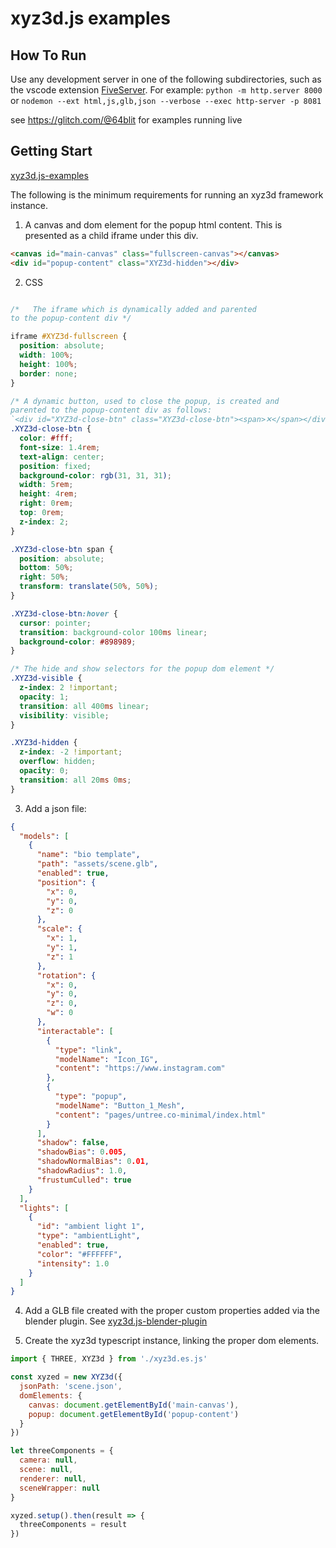 # xyz3d.js examples

## How To Run

Use any development server in one of the following subdirectories, such as the vscode extension [FiveServer](https://github.com/yandeu/five-server).
For example:
`python -m http.server 8000`
or
`nodemon --ext html,js,glb,json --verbose --exec http-server -p 8081`


see https://glitch.com/@64blit for examples running live



## Getting Start

[xyz3d.js-examples](https://github.com/64blit/xyz3d.js-examples)

The following is the minimum requirements for running an xyz3d framework instance.

1. A canvas and dom element for the popup html content. This is presented as a child iframe under this div. 

```html
<canvas id="main-canvas" class="fullscreen-canvas"></canvas>
<div id="popup-content" class="XYZ3d-hidden"></div>
```

2. CSS

```css

/*   The iframe which is dynamically added and parented 
to the popup-content div */

iframe #XYZ3d-fullscreen {
  position: absolute;
  width: 100%;
  height: 100%;
  border: none;
}

/* A dynamic button, used to close the popup, is created and 
parented to the popup-content div as follows: 
`<div id="XYZ3d-close-btn" class="XYZ3d-close-btn"><span>✕</span></div>` */
.XYZ3d-close-btn {
  color: #fff;
  font-size: 1.4rem;
  text-align: center;
  position: fixed;
  background-color: rgb(31, 31, 31);
  width: 5rem;
  height: 4rem;
  right: 0rem;
  top: 0rem;
  z-index: 2;
}

.XYZ3d-close-btn span {
  position: absolute;
  bottom: 50%;
  right: 50%;
  transform: translate(50%, 50%);
}

.XYZ3d-close-btn:hover {
  cursor: pointer;
  transition: background-color 100ms linear;
  background-color: #898989;
}

/* The hide and show selectors for the popup dom element */
.XYZ3d-visible {
  z-index: 2 !important;
  opacity: 1;
  transition: all 400ms linear;
  visibility: visible;
}

.XYZ3d-hidden {
  z-index: -2 !important;
  overflow: hidden;
  opacity: 0;
  transition: all 20ms 0ms;
}
```

3. Add a json file:

```json
{
  "models": [
    {
      "name": "bio template",
      "path": "assets/scene.glb",
      "enabled": true,
      "position": {
        "x": 0,
        "y": 0,
        "z": 0
      },
      "scale": {
        "x": 1,
        "y": 1,
        "z": 1
      },
      "rotation": {
        "x": 0,
        "y": 0,
        "z": 0,
        "w": 0
      },
      "interactable": [
        {
          "type": "link",
          "modelName": "Icon_IG",
          "content": "https://www.instagram.com"
        },
        {
          "type": "popup",
          "modelName": "Button_1_Mesh",
          "content": "pages/untree.co-minimal/index.html"
        }
      ],
      "shadow": false,
      "shadowBias": 0.005,
      "shadowNormalBias": 0.01,
      "shadowRadius": 1.0,
      "frustumCulled": true
    }
  ],
  "lights": [
    {
      "id": "ambient light 1",
      "type": "ambientLight",
      "enabled": true,
      "color": "#FFFFFF",
      "intensity": 1.0
    }
  ]
}
```

4. Add a GLB file created with the proper custom properties added via the blender plugin. See [xyz3d.js-blender-plugin](https://github.com/64blit/xyz3d.js-blender-plugin)

5. Create the xyz3d typescript instance, linking the proper dom elements.

```js
import { THREE, XYZ3d } from './xyz3d.es.js'

const xyzed = new XYZ3d({
  jsonPath: 'scene.json',
  domElements: {
    canvas: document.getElementById('main-canvas'),
    popup: document.getElementById('popup-content')
  }
})

let threeComponents = {
  camera: null,
  scene: null,
  renderer: null,
  sceneWrapper: null
}

xyzed.setup().then(result => {
  threeComponents = result
})
```
